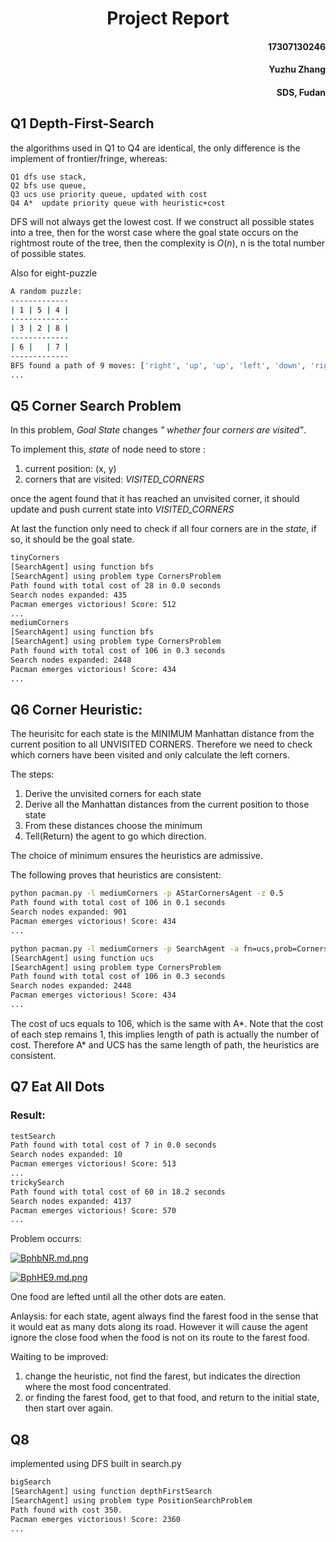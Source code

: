 # <center>Project Report</center>
#### <p align = "right"> 17307130246</p>
#### <p align = "right">Yuzhu Zhang</p>
#### <p align= "right"> SDS, Fudan</p>

## Q1 Depth-First-Search
the algorithms used in Q1 to Q4 are identical, the only difference is the implement of frontier/fringe, whereas:

    Q1 dfs use stack, 
    Q2 bfs use queue, 
    Q3 ucs use priority queue, updated with cost
    Q4 A*  update priority queue with heuristic+cost

DFS will not always get the lowest cost.
If we construct all possible states into a tree, then for the worst case where the goal state occurs on the rightmost route of the tree, then the complexity is $O(n)$, n is the total number of possible states.

Also for eight-puzzle
```bash
A random puzzle:
-------------
| 1 | 5 | 4 |
-------------
| 3 | 2 | 8 |
-------------
| 6 |   | 7 |
-------------
BFS found a path of 9 moves: ['right', 'up', 'up', 'left', 'down', 'right', 'up', 'left', 'left']
...
```
## Q5 Corner Search Problem
In this problem,  *Goal State* changes *" whether  four corners are visited"*. 

To implement this, *state* of node need to store : 
1) current position: (x, y)
2) corners that are visited:  *VISITED_CORNERS*

once the agent found that it has reached an unvisited corner, it  should update and push current state into *VISITED_CORNERS*

At last the function only need to check if all four corners are in the *state*, if so, it should be the goal state.

```bash
tinyCorners
[SearchAgent] using function bfs
[SearchAgent] using problem type CornersProblem
Path found with total cost of 28 in 0.0 seconds
Search nodes expanded: 435
Pacman emerges victorious! Score: 512
...
mediumCorners
[SearchAgent] using function bfs
[SearchAgent] using problem type CornersProblem
Path found with total cost of 106 in 0.3 seconds
Search nodes expanded: 2448
Pacman emerges victorious! Score: 434
...
```

## Q6 Corner Heuristic:

The heurisitc for each state is the MINIMUM Manhattan distance from the current position to all UNVISITED CORNERS. Therefore we need to check  which corners have been visited and only calculate the left corners.

The steps:
   1) Derive the unvisited corners for each state
   2) Derive all the Manhattan distances from the current position to those state
   3) From these distances choose the minimum
   4) Tell(Return) the agent to go which direction.

The choice of minimum ensures the heuristics are admissive.

The following proves that heuristics are consistent:

```bash
python pacman.py -l mediumCorners -p AStarCornersAgent -z 0.5
Path found with total cost of 106 in 0.1 seconds
Search nodes expanded: 901
Pacman emerges victorious! Score: 434
...
```

```bash
python pacman.py -l mediumCorners -p SearchAgent -a fn=ucs,prob=CornersProblem       5
[SearchAgent] using function ucs
[SearchAgent] using problem type CornersProblem
Path found with total cost of 106 in 0.3 seconds
Search nodes expanded: 2448
Pacman emerges victorious! Score: 434
...
```
The cost of ucs equals to 106, which is the same with A*.
Note that the cost of each step remains 1, this implies length of path is actually the number of cost.
Therefore A* and UCS has the same length of path, the heuristics are consistent.

## Q7 Eat All Dots 

### Result: 
```bash
testSearch
Path found with total cost of 7 in 0.0 seconds
Search nodes expanded: 10
Pacman emerges victorious! Score: 513
...
trickySearch
Path found with total cost of 60 in 18.2 seconds
Search nodes expanded: 4137
Pacman emerges victorious! Score: 570
...
```
Problem occurrs:

[![BphbNR.md.png](https://s1.ax1x.com/2020/10/20/BphbNR.md.png)](https://imgchr.com/i/BphbNR)

[![BphHE9.md.png](https://s1.ax1x.com/2020/10/20/BphHE9.md.png)](https://imgchr.com/i/BphHE9)

One food are lefted until all the other dots are eaten.

Anlaysis:
for each state, agent always find the farest food in the sense that it would eat as many dots along its road. However it will cause the agent ignore the close food when the food is not on its route to the farest food.

Waiting to be improved:
1.  change the heuristic, not find the farest, but indicates the direction where the most food concentrated.
2.  or finding the farest food, get to that food, and return to the initial state, then start over again.

## Q8
implemented using DFS built in search.py 
```bash
bigSearch
[SearchAgent] using function depthFirstSearch
[SearchAgent] using problem type PositionSearchProblem
Path found with cost 350.
Pacman emerges victorious! Score: 2360
...
```